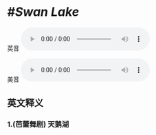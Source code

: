 # ***\#Swan Lake*** 
英音
<audio src="./media/Swan Lake1_AAC.aac" controls="controls"></audio>

美音
<audio src="./media/Swan Lake2_AAC.aac" controls="controls"></audio>



  

英文释义
---
### 1.**(芭蕾舞剧) 天鹅湖**  


